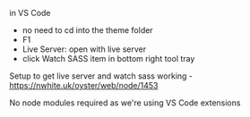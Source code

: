 in VS Code

- no need to cd into the theme folder
- F1
- Live Server: open with live server
- click Watch SASS item in bottom right tool tray

Setup to get live server and watch sass working - https://nwhite.uk/oyster/web/node/1453

No node modules required as we're using VS Code extensions
